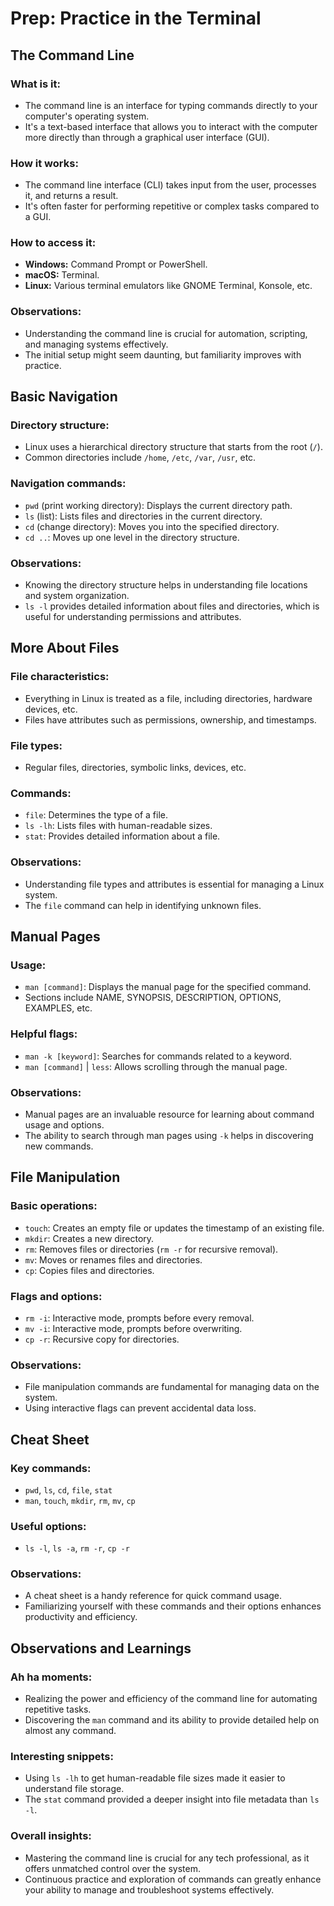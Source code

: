 # Prep: Practice in the Terminal

## The Command Line
### What is it:
- The command line is an interface for typing commands directly to your computer's operating system.
- It's a text-based interface that allows you to interact with the computer more directly than through a graphical user interface (GUI).

### How it works:
- The command line interface (CLI) takes input from the user, processes it, and returns a result.
- It's often faster for performing repetitive or complex tasks compared to a GUI.

### How to access it:
- **Windows:** Command Prompt or PowerShell.
- **macOS:** Terminal.
- **Linux:** Various terminal emulators like GNOME Terminal, Konsole, etc.

### Observations:
- Understanding the command line is crucial for automation, scripting, and managing systems effectively.
- The initial setup might seem daunting, but familiarity improves with practice.

## Basic Navigation
### Directory structure:
- Linux uses a hierarchical directory structure that starts from the root (`/`).
- Common directories include `/home`, `/etc`, `/var`, `/usr`, etc.

### Navigation commands:
- `pwd` (print working directory): Displays the current directory path.
- `ls` (list): Lists files and directories in the current directory.
- `cd` (change directory): Moves you into the specified directory.
- `cd ..`: Moves up one level in the directory structure.

### Observations:
- Knowing the directory structure helps in understanding file locations and system organization.
- `ls -l` provides detailed information about files and directories, which is useful for understanding permissions and attributes.

## More About Files
### File characteristics:
- Everything in Linux is treated as a file, including directories, hardware devices, etc.
- Files have attributes such as permissions, ownership, and timestamps.

### File types:
- Regular files, directories, symbolic links, devices, etc.

### Commands:
- `file`: Determines the type of a file.
- `ls -lh`: Lists files with human-readable sizes.
- `stat`: Provides detailed information about a file.

### Observations:
- Understanding file types and attributes is essential for managing a Linux system.
- The `file` command can help in identifying unknown files.

## Manual Pages
### Usage:
- `man [command]`: Displays the manual page for the specified command.
- Sections include NAME, SYNOPSIS, DESCRIPTION, OPTIONS, EXAMPLES, etc.

### Helpful flags:
- `man -k [keyword]`: Searches for commands related to a keyword.
- `man [command]` | `less`: Allows scrolling through the manual page.

### Observations:
- Manual pages are an invaluable resource for learning about command usage and options.
- The ability to search through man pages using `-k` helps in discovering new commands.

## File Manipulation
### Basic operations:
- `touch`: Creates an empty file or updates the timestamp of an existing file.
- `mkdir`: Creates a new directory.
- `rm`: Removes files or directories (`rm -r` for recursive removal).
- `mv`: Moves or renames files and directories.
- `cp`: Copies files and directories.

### Flags and options:
- `rm -i`: Interactive mode, prompts before every removal.
- `mv -i`: Interactive mode, prompts before overwriting.
- `cp -r`: Recursive copy for directories.

### Observations:
- File manipulation commands are fundamental for managing data on the system.
- Using interactive flags can prevent accidental data loss.

## Cheat Sheet
### Key commands:
- `pwd`, `ls`, `cd`, `file`, `stat`
- `man`, `touch`, `mkdir`, `rm`, `mv`, `cp`

### Useful options:
- `ls -l`, `ls -a`, `rm -r`, `cp -r`

### Observations:
- A cheat sheet is a handy reference for quick command usage.
- Familiarizing yourself with these commands and their options enhances productivity and efficiency.

## Observations and Learnings
### Ah ha moments:
- Realizing the power and efficiency of the command line for automating repetitive tasks.
- Discovering the `man` command and its ability to provide detailed help on almost any command.

### Interesting snippets:
- Using `ls -lh` to get human-readable file sizes made it easier to understand file storage.
- The `stat` command provided a deeper insight into file metadata than `ls -l`.

### Overall insights:
- Mastering the command line is crucial for any tech professional, as it offers unmatched control over the system.
- Continuous practice and exploration of commands can greatly enhance your ability to manage and troubleshoot systems effectively.
